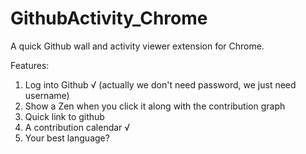 # GithubActivity_Chrome
A quick Github wall and activity viewer extension for Chrome.

Features:

1. Log into Github √ (actually we don't need password, we just need username)
2. Show a Zen when you click it along with the contribution graph
3. Quick link to github
4. A contribution calendar √
5. Your best language?
